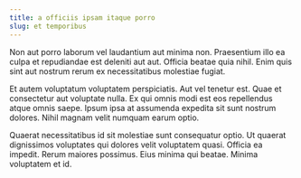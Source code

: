 ```yaml
---
title: a officiis ipsam itaque porro
slug: et temporibus
---
```


Non aut porro laborum vel laudantium aut minima non. Praesentium illo ea culpa et repudiandae est deleniti aut aut. Officia beatae quia nihil. Enim quis sint aut nostrum rerum ex necessitatibus molestiae fugiat.

Et autem voluptatum voluptatem perspiciatis. Aut vel tenetur est. Quae et consectetur aut voluptate nulla. Ex qui omnis modi est eos repellendus atque omnis saepe. Ipsum ipsa at assumenda expedita sit sunt nostrum dolores. Nihil magnam velit numquam earum optio.

Quaerat necessitatibus id sit molestiae sunt consequatur optio. Ut quaerat dignissimos voluptates qui dolores velit voluptatem quasi. Officia ea impedit. Rerum maiores possimus. Eius minima qui beatae. Minima voluptatem et id.
